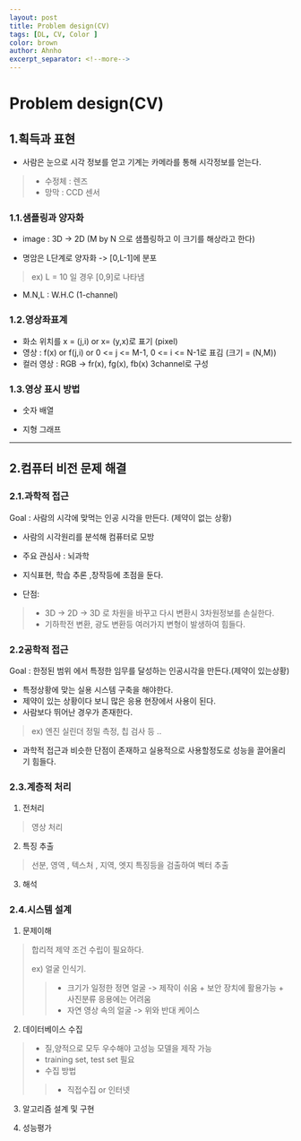 ```yaml
---
layout: post
title: Problem design(CV)
tags: [DL, CV, Color ]
color: brown
author: Ahnho
excerpt_separator: <!--more-->
---
```


# Problem design(CV)


## 1.흭득과 표현

- 사람은 눈으로 시각 정보를 얻고 기계는 카메라를 통해 시각정보를 얻는다.

<!--more-->

> - 수정체 : 렌즈
> - 망막 : CCD 센서



### 1.1.샘플링과 양자화

- image : 3D -> 2D (M by N 으로 샘플링하고 이 크기를 해상라고 한다)

- 명암은 L단계로 양자화 -> [0,L-1]에 분포 

> ex) L = 10 일 경우 [0,9]로 나타냄 

- M.N,L : W.H.C (1-channel)



### 1.2.영상좌표계 

- 화소 위치를 x = (j,i) or x= (y,x)로 표기 (pixel)
- 영상 : f(x) or f(j,i) or 0 <= j <= M-1, 0 <= i <= N-1로 표김 (크기 = (N,M))
- 컬러 영상 : RGB -> fr(x), fg(x), fb(x) 3channel로 구성



### 1.3.영상 표시 방법

- 숫자 배열 

- 지형 그래프 



---



## 2.컴퓨터 비전 문제 해결 



### 2.1.과학적 접근 

Goal : 사람의 시각에 맞먹는 인공 시각을 만든다. (제약이 없는 상황)

- 사람의 시각원리를 분석해 컴퓨터로 모방 
- 주요 관심사 : 뇌과학
- 지식표현, 학습 추론 ,창작등에 초점을 둔다.

- 단점:

> - 3D -> 2D -> 3D 로 차원을 바꾸고 다시 변환시 3차원정보를 손실한다.
> - 기하학전 변환, 광도 변환등 여러가지 변형이 발생하여 힘들다.



### 2.2공학적 접근

Goal : 한정된 범위 에서 특정한 임무를 달성하는 인공시각을 만든다.(제약이 있는상황)

- 특정상황에 맞는 실용 시스템 구축을 해야한다. 
- 제약이 있는 상황이다 보니 많은 응용 현장에서 사용이 된다.
- 사람보다 뛰어난 경우가 존재한다.

> ex) 엔진 실린더 정밀 측정, 칩 검사 등 ..

- 과학적 접근과 비슷한 단점이 존재하고 실용적으로 사용할정도로 성능을 끌어올리기 힘들다.



### 2.3.계층적 처리 

1. 전처리 

> 영상 처리

2. 특징 추출

> 선분, 영역 , 텍스처 , 지역, 엣지 특징등을 검출하여 벡터 추출

3. 해석 



### 2.4.시스템 설계

1. 문제이해

> 합리적 제약 조건 수립이 필요하다.
>
> ex) 얼굴 인식기. 
>
> > - 크기가 일정한 정면 얼굴 -> 제작이 쉬움 + 보안 장치에 활용가능 + 사진분류 응용에는 어려움
> > -  자연 영상 속의 얼굴 -> 위와 반대 케이스

2. 데이터베이스 수집

> - 질,양적으로 모두 우수해야 고성능 모델을 제작 가능
> - training set, test set 필요
> - 수집 방법 
>
> > - 직접수집 or 인터넷 

3. 알고리즘 설계 및 구현

4. 성능평가
